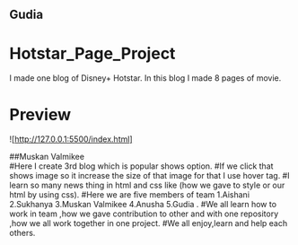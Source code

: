 ## Gudia
# Hotstar_Page_Project
I made one blog of Disney+ Hotstar.
In this blog I made 8 pages of movie.
# Preview
![http://127.0.0.1:5500/index.html]


##Muskan Valmikee
<br>
#Here I create 3rd blog which is popular shows option.
#If we click that shows image so it increase the size of that image for that I use hover tag.
#I learn so many news thing in html and css like (how we gave to style or our html by using css).
#Here we are five members of team 1.Aishani 2.Sukhanya 3.Muskan Valmikee 4.Anusha 5.Gudia .
#We all learn how to work in team ,how we gave contribution to other and with one repository ,how we all work together in one project.
#We all enjoy,learn and help each others.
